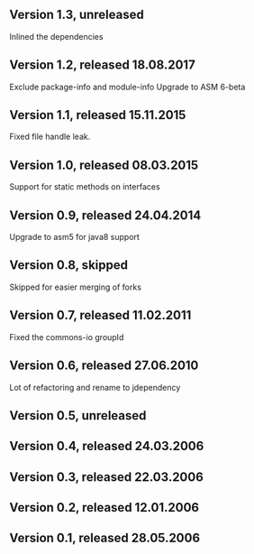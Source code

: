 ## Version 1.3, unreleased

Inlined the dependencies

## Version 1.2, released 18.08.2017

Exclude package-info and module-info
Upgrade to ASM 6-beta

## Version 1.1, released 15.11.2015

Fixed file handle leak.

## Version 1.0, released 08.03.2015

Support for static methods on interfaces

## Version 0.9, released 24.04.2014

Upgrade to asm5 for java8 support

## Version 0.8, skipped

Skipped for easier merging of forks

## Version 0.7, released 11.02.2011

Fixed the commons-io groupId

## Version 0.6, released 27.06.2010

Lot of refactoring and rename to jdependency

## Version 0.5, unreleased

## Version 0.4, released 24.03.2006

## Version 0.3, released 22.03.2006

## Version 0.2, released 12.01.2006

## Version 0.1, released 28.05.2006


